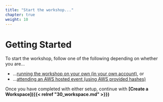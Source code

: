 ```yaml
---
title: "Start the workshop..."
chapter: true
weight: 10
---
```


# Getting Started
To start the workshop, follow one of the following depending on whether you are...

* ...[running the workshop on your own (in your own account)](/nextflow-on-aws-batch/10_prerequisites/nf_self_paced.html), or
* ...[attending an AWS hosted event (using AWS provided hashes)](/nextflow-on-aws-batch/10_prerequisites/nf_aws_event.html)

Once you have completed with either setup, continue with **[Create a Workspace]({{< relref "30_workspace.md" >}})**
